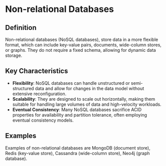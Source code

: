 # Non-relational Databases

## Definition
Non-relational databases (NoSQL databases), store data in a more flexible format, which can include key-value pairs, documents, wide-column stores, or graphs. 
They do not require a fixed schema, allowing for dynamic data storage.

## Key Characteristics
- **Flexibility**: NoSQL databases can handle unstructured or semi-structured data and allow for changes in the data model without extensive reconfiguration.
- **Scalability**: They are designed to scale out horizontally, making them suitable for handling large volumes of data and high-velocity workloads.
- **Eventual Consistency**: Many NoSQL databases sacrifice ACID properties for availability and partition tolerance, often employing eventual consistency models.

## Examples
Examples of non-relational databases are MongoDB (document store), Redis (key-value store), Cassandra (wide-column store), Neo4j (graph database).
